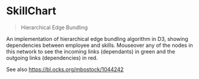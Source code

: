 # SkillChart

> Hierarchical Edge Bundling

An implementation of hierarchical edge bundling algorithm in D3, showing dependencies between employee and skills.
Mouseover any of the nodes in this network to see the incoming links (dependants) in green and the outgoing links (dependencies) in red.

See also https://bl.ocks.org/mbostock/1044242
